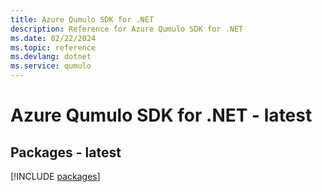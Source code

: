 ```yaml
---
title: Azure Qumulo SDK for .NET
description: Reference for Azure Qumulo SDK for .NET
ms.date: 02/22/2024
ms.topic: reference
ms.devlang: dotnet
ms.service: qumulo
---
```

# Azure Qumulo SDK for .NET - latest
## Packages - latest
[!INCLUDE [packages](qumulo-index.md)]